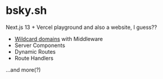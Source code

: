 # bsky.sh

Next.js 13 + Vercel playground and also a website, I guess??

- [Wildcard domains](https://medium.com/@jfbaraky/using-subdomains-as-paths-on-next-js-e5aab5c28c28) with Middleware
- Server Components
- Dynamic Routes
- Route Handlers

...and more(?)
